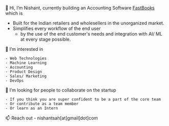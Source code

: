 👋 Hi, I’m Nishant, currently building an Accounting Software [FastBooks](https://www.linkedin.com/company/fastbooks/) which is 
  - Built for the Indian retailers and wholesellers in the unorganized market. 
  - Simplifies every workflow of the end user
    - by the use of the end customer's needs and integration with AI/ ML at every stage possible. 

👀 I’m interested in
  ```
  - Web Technologies
  - Machine Learning
  - Accounting
  - Product Design
  - Sales/ Marketing
  - DevOps
  ```

💞️ I’m looking for people to collaborate on the startup
  ```
  - If you think you are super confident to be a part of the core team
  - Or contribute as a team member
  - Or learn as an Intern
  ```
  📫 Reach out - nishantsah[at]gmail[dot]com

<!---
sahnishant/sahnishant is a ✨ special ✨ repository because its `README.md` (this file) appears on your GitHub profile.
You can click the Preview link to take a look at your changes.
--->

